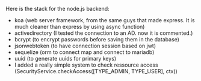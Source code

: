 
Here is the stack for the node.js backend:
- koa (web server framework, from the same guys that made express. It is much cleaner than express by using async function)
- activedirectory (I tested the connection to an AD. now it is commented.)
- bcrypt (to encrypt passwords before saving them in the database)
- jsonwebtoken (to have connection session based on jwt)
- sequelize (orm to connect map and connect to mariadb)
- uuid (to generate uuids for primary keys)
- I added a really simple system to check ressource access (SecurityService.checkAccess([TYPE_ADMIN, TYPE_USER], ctx))
